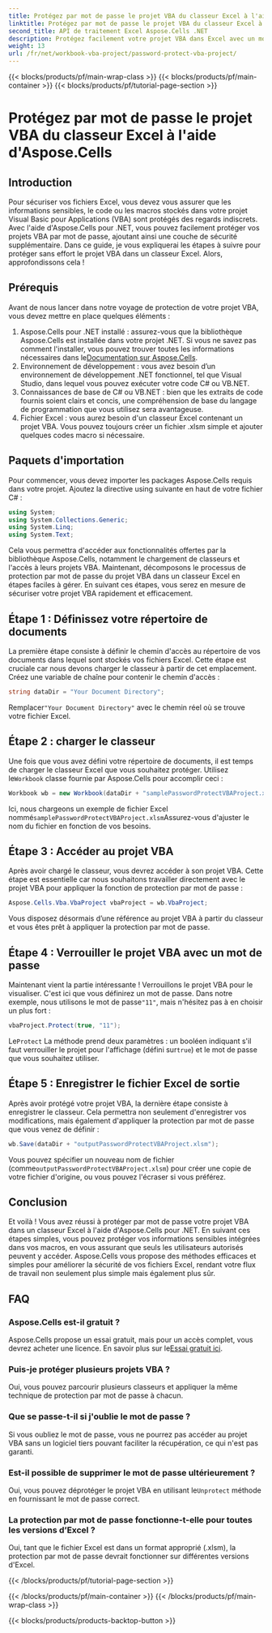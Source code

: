 ```yaml
---
title: Protégez par mot de passe le projet VBA du classeur Excel à l'aide d'Aspose.Cells
linktitle: Protégez par mot de passe le projet VBA du classeur Excel à l'aide d'Aspose.Cells
second_title: API de traitement Excel Aspose.Cells .NET
description: Protégez facilement votre projet VBA dans Excel avec un mot de passe à l'aide d'Aspose.Cells pour .NET. Suivez ce guide étape par étape pour une sécurité renforcée.
weight: 13
url: /fr/net/workbook-vba-project/password-protect-vba-project/
---
```


{{< blocks/products/pf/main-wrap-class >}}
{{< blocks/products/pf/main-container >}}
{{< blocks/products/pf/tutorial-page-section >}}

# Protégez par mot de passe le projet VBA du classeur Excel à l'aide d'Aspose.Cells

## Introduction
Pour sécuriser vos fichiers Excel, vous devez vous assurer que les informations sensibles, le code ou les macros stockés dans votre projet Visual Basic pour Applications (VBA) sont protégés des regards indiscrets. Avec l'aide d'Aspose.Cells pour .NET, vous pouvez facilement protéger vos projets VBA par mot de passe, ajoutant ainsi une couche de sécurité supplémentaire. Dans ce guide, je vous expliquerai les étapes à suivre pour protéger sans effort le projet VBA dans un classeur Excel. Alors, approfondissons cela !
## Prérequis
Avant de nous lancer dans notre voyage de protection de votre projet VBA, vous devez mettre en place quelques éléments :
1.  Aspose.Cells pour .NET installé : assurez-vous que la bibliothèque Aspose.Cells est installée dans votre projet .NET. Si vous ne savez pas comment l'installer, vous pouvez trouver toutes les informations nécessaires dans le[Documentation sur Aspose.Cells](https://reference.aspose.com/cells/net/).
2. Environnement de développement : vous avez besoin d’un environnement de développement .NET fonctionnel, tel que Visual Studio, dans lequel vous pouvez exécuter votre code C# ou VB.NET.
3. Connaissances de base de C# ou VB.NET : bien que les extraits de code fournis soient clairs et concis, une compréhension de base du langage de programmation que vous utilisez sera avantageuse.
4. Fichier Excel : vous aurez besoin d'un classeur Excel contenant un projet VBA. Vous pouvez toujours créer un fichier .xlsm simple et ajouter quelques codes macro si nécessaire.
## Paquets d'importation
Pour commencer, vous devez importer les packages Aspose.Cells requis dans votre projet. Ajoutez la directive using suivante en haut de votre fichier C# :
```csharp
using System;
using System.Collections.Generic;
using System.Linq;
using System.Text;
```
Cela vous permettra d'accéder aux fonctionnalités offertes par la bibliothèque Aspose.Cells, notamment le chargement de classeurs et l'accès à leurs projets VBA.
Maintenant, décomposons le processus de protection par mot de passe du projet VBA dans un classeur Excel en étapes faciles à gérer. En suivant ces étapes, vous serez en mesure de sécuriser votre projet VBA rapidement et efficacement.
## Étape 1 : Définissez votre répertoire de documents
La première étape consiste à définir le chemin d'accès au répertoire de vos documents dans lequel sont stockés vos fichiers Excel. Cette étape est cruciale car nous devons charger le classeur à partir de cet emplacement. Créez une variable de chaîne pour contenir le chemin d'accès :
```csharp
string dataDir = "Your Document Directory";
```
 Remplacer`"Your Document Directory"` avec le chemin réel où se trouve votre fichier Excel.
## Étape 2 : charger le classeur
 Une fois que vous avez défini votre répertoire de documents, il est temps de charger le classeur Excel que vous souhaitez protéger. Utilisez le`Workbook` classe fournie par Aspose.Cells pour accomplir ceci :
```csharp
Workbook wb = new Workbook(dataDir + "samplePasswordProtectVBAProject.xlsm");
```
 Ici, nous chargeons un exemple de fichier Excel nommé`samplePasswordProtectVBAProject.xlsm`Assurez-vous d'ajuster le nom du fichier en fonction de vos besoins.
## Étape 3 : Accéder au projet VBA
Après avoir chargé le classeur, vous devrez accéder à son projet VBA. Cette étape est essentielle car nous souhaitons travailler directement avec le projet VBA pour appliquer la fonction de protection par mot de passe :
```csharp
Aspose.Cells.Vba.VbaProject vbaProject = wb.VbaProject;
```
Vous disposez désormais d’une référence au projet VBA à partir du classeur et vous êtes prêt à appliquer la protection par mot de passe.
## Étape 4 : Verrouiller le projet VBA avec un mot de passe
Maintenant vient la partie intéressante ! Verrouillons le projet VBA pour le visualiser. C'est ici que vous définirez un mot de passe. Dans notre exemple, nous utilisons le mot de passe`"11"`, mais n'hésitez pas à en choisir un plus fort :
```csharp
vbaProject.Protect(true, "11");
```
 Le`Protect` La méthode prend deux paramètres : un booléen indiquant s'il faut verrouiller le projet pour l'affichage (défini sur`true`) et le mot de passe que vous souhaitez utiliser.
## Étape 5 : Enregistrer le fichier Excel de sortie
Après avoir protégé votre projet VBA, la dernière étape consiste à enregistrer le classeur. Cela permettra non seulement d'enregistrer vos modifications, mais également d'appliquer la protection par mot de passe que vous venez de définir :
```csharp
wb.Save(dataDir + "outputPasswordProtectVBAProject.xlsm");
```
 Vous pouvez spécifier un nouveau nom de fichier (comme`outputPasswordProtectVBAProject.xlsm`) pour créer une copie de votre fichier d'origine, ou vous pouvez l'écraser si vous préférez.
## Conclusion
Et voilà ! Vous avez réussi à protéger par mot de passe votre projet VBA dans un classeur Excel à l'aide d'Aspose.Cells pour .NET. En suivant ces étapes simples, vous pouvez protéger vos informations sensibles intégrées dans vos macros, en vous assurant que seuls les utilisateurs autorisés peuvent y accéder. Aspose.Cells vous propose des méthodes efficaces et simples pour améliorer la sécurité de vos fichiers Excel, rendant votre flux de travail non seulement plus simple mais également plus sûr.
## FAQ
### Aspose.Cells est-il gratuit ?
 Aspose.Cells propose un essai gratuit, mais pour un accès complet, vous devrez acheter une licence. En savoir plus sur le[Essai gratuit ici](https://releases.aspose.com/).
### Puis-je protéger plusieurs projets VBA ?
Oui, vous pouvez parcourir plusieurs classeurs et appliquer la même technique de protection par mot de passe à chacun.
### Que se passe-t-il si j'oublie le mot de passe ?
Si vous oubliez le mot de passe, vous ne pourrez pas accéder au projet VBA sans un logiciel tiers pouvant faciliter la récupération, ce qui n'est pas garanti.
### Est-il possible de supprimer le mot de passe ultérieurement ?
Oui, vous pouvez déprotéger le projet VBA en utilisant le`Unprotect` méthode en fournissant le mot de passe correct.
### La protection par mot de passe fonctionne-t-elle pour toutes les versions d’Excel ?
Oui, tant que le fichier Excel est dans un format approprié (.xlsm), la protection par mot de passe devrait fonctionner sur différentes versions d'Excel.

{{< /blocks/products/pf/tutorial-page-section >}}

{{< /blocks/products/pf/main-container >}}
{{< /blocks/products/pf/main-wrap-class >}}

{{< blocks/products/products-backtop-button >}}
